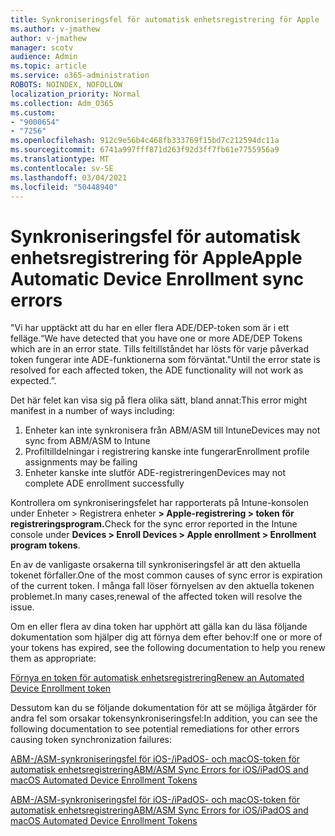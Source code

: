```yaml
---
title: Synkroniseringsfel för automatisk enhetsregistrering för Apple
ms.author: v-jmathew
author: v-jmathew
manager: scotv
audience: Admin
ms.topic: article
ms.service: o365-administration
ROBOTS: NOINDEX, NOFOLLOW
localization_priority: Normal
ms.collection: Adm_O365
ms.custom:
- "9000654"
- "7256"
ms.openlocfilehash: 912c9e56b4c468fb333769f15bd7c212594dc11a
ms.sourcegitcommit: 6741a997fff871d263f92d3ff7fb61e7755956a9
ms.translationtype: MT
ms.contentlocale: sv-SE
ms.lasthandoff: 03/04/2021
ms.locfileid: "50448940"
---
```

# <a name="apple-automatic-device-enrollment-sync-errors"></a><span data-ttu-id="b351a-102">Synkroniseringsfel för automatisk enhetsregistrering för Apple</span><span class="sxs-lookup"><span data-stu-id="b351a-102">Apple Automatic Device Enrollment sync errors</span></span>

<span data-ttu-id="b351a-103">"Vi har upptäckt att du har en eller flera ADE/DEP-token som är i ett felläge.</span><span class="sxs-lookup"><span data-stu-id="b351a-103">“We have detected that you have one or more ADE/DEP Tokens which are in an error state.</span></span> <span data-ttu-id="b351a-104">Tills feltillståndet har lösts för varje påverkad token fungerar inte ADE-funktionerna som förväntat."</span><span class="sxs-lookup"><span data-stu-id="b351a-104">Until the error state is resolved for each affected token, the ADE functionality will not work as expected.”.</span></span>

<span data-ttu-id="b351a-105">Det här felet kan visa sig på flera olika sätt, bland annat:</span><span class="sxs-lookup"><span data-stu-id="b351a-105">This error might manifest in a number of ways including:</span></span>

1. <span data-ttu-id="b351a-106">Enheter kan inte synkronisera från ABM/ASM till Intune</span><span class="sxs-lookup"><span data-stu-id="b351a-106">Devices may not sync from ABM/ASM to Intune</span></span>
2. <span data-ttu-id="b351a-107">Profiltilldelningar i registrering kanske inte fungerar</span><span class="sxs-lookup"><span data-stu-id="b351a-107">Enrollment profile assignments may be failing</span></span>
3. <span data-ttu-id="b351a-108">Enheter kanske inte slutför ADE-registreringen</span><span class="sxs-lookup"><span data-stu-id="b351a-108">Devices may not complete ADE enrollment successfully</span></span>

<span data-ttu-id="b351a-109">Kontrollera om synkroniseringsfelet har rapporterats på Intune-konsolen under Enheter > Registrera enheter **> Apple-registrering > token för registreringsprogram.**</span><span class="sxs-lookup"><span data-stu-id="b351a-109">Check for the sync error reported in the Intune console under **Devices > Enroll Devices > Apple enrollment > Enrollment program tokens**.</span></span>

<span data-ttu-id="b351a-110">En av de vanligaste orsakerna till synkroniseringsfel är att den aktuella tokenet förfaller.</span><span class="sxs-lookup"><span data-stu-id="b351a-110">One of the most common causes of sync error is expiration of the current token.</span></span> <span data-ttu-id="b351a-111">I många fall löser förnyelsen av den aktuella tokenen problemet.</span><span class="sxs-lookup"><span data-stu-id="b351a-111">In many cases,renewal of the affected token will resolve the issue.</span></span>

<span data-ttu-id="b351a-112">Om en eller flera av dina token har upphört att gälla kan du läsa följande dokumentation som hjälper dig att förnya dem efter behov:</span><span class="sxs-lookup"><span data-stu-id="b351a-112">If one or more of your tokens has expired,  see the following documentation to help you renew them as appropriate:</span></span>

[<span data-ttu-id="b351a-113">Förnya en token för automatisk enhetsregistrering</span><span class="sxs-lookup"><span data-stu-id="b351a-113">Renew an Automated Device Enrollment token</span></span>](https://docs.microsoft.com/mem/intune/enrollment/device-enrollment-program-enroll-ios#renew-an-automated-device-enrollment-token)

<span data-ttu-id="b351a-114">Dessutom kan du se följande dokumentation för att se möjliga åtgärder för andra fel som orsakar tokensynkroniseringsfel:</span><span class="sxs-lookup"><span data-stu-id="b351a-114">In addition, you can see the following documentation to see potential remediations for other errors causing token synchronization failures:</span></span>

[<span data-ttu-id="b351a-115">ABM-/ASM-synkroniseringsfel för iOS-/iPadOS- och macOS-token för automatisk enhetsregistrering</span><span class="sxs-lookup"><span data-stu-id="b351a-115">ABM/ASM Sync Errors for iOS/iPadOS and macOS Automated Device Enrollment Tokens</span></span>](https://docs.microsoft.com/mem/intune/enrollment/troubleshoot-ios-enrollment-errors#sync-token-errors-between-intune-and-ade-dep)







[<span data-ttu-id="b351a-116">ABM-/ASM-synkroniseringsfel för iOS-/iPadOS- och macOS-token för automatisk enhetsregistrering</span><span class="sxs-lookup"><span data-stu-id="b351a-116">ABM/ASM Sync Errors for iOS/iPadOS and macOS Automated Device Enrollment Tokens</span></span>](https://docs.microsoft.com/mem/intune/enrollment/troubleshoot-ios-enrollment-errors#resolutions-when-syncing-tokens-between-intune-and-abmasm-for-automated-device-enrollment)
